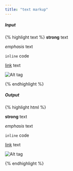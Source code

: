```yaml
---
title: "text markup"
---
```

##### Input

{% highlight text %}
**strong** text

_emphasis_ text

`inline` code

[link](http://jekyllrb.com) text

![Alt tag](/path/to/image.jpg)

{% endhighlight %}

##### Output

{% highlight html %}
<p><strong>strong</strong> text</p>

<p><em>emphasis</em> text</p>

<p><code>inline</code> code</p>

<p><a href="http://jekyllrb.com">link</a> text</p>

<p><img src="/path/to/image.jpg" alt="Alt tag" /></p>
{% endhighlight %}
